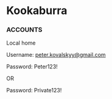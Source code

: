 # Kookaburra #

### ACCOUNTS ###

Local home

Username: peter.kovalskyy@gmail.com

Password: Peter123!

OR

Password: Private123!